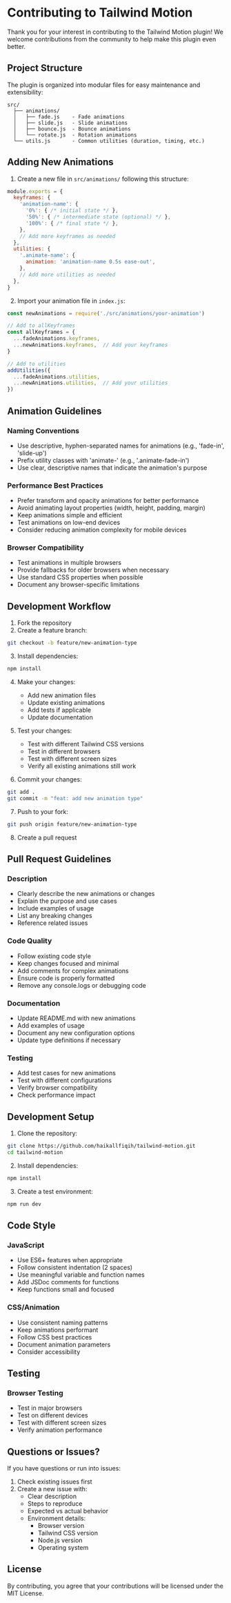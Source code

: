 # Contributing to Tailwind Motion

Thank you for your interest in contributing to the Tailwind Motion plugin! We welcome contributions from the community to help make this plugin even better.

## Project Structure

The plugin is organized into modular files for easy maintenance and extensibility:

```
src/
  ├── animations/
  │   ├── fade.js    - Fade animations
  │   ├── slide.js   - Slide animations
  │   ├── bounce.js  - Bounce animations
  │   └── rotate.js  - Rotation animations
  └── utils.js       - Common utilities (duration, timing, etc.)
```

## Adding New Animations

1. Create a new file in `src/animations/` following this structure:
```js
module.exports = {
  keyframes: {
    'animation-name': {
      '0%': { /* initial state */ },
      '50%': { /* intermediate state (optional) */ },
      '100%': { /* final state */ },
    },
    // Add more keyframes as needed
  },
  utilities: {
    '.animate-name': {
      animation: 'animation-name 0.5s ease-out',
    },
    // Add more utilities as needed
  },
}
```

2. Import your animation file in `index.js`:
```js
const newAnimations = require('./src/animations/your-animation')

// Add to allKeyframes
const allKeyframes = {
  ...fadeAnimations.keyframes,
  ...newAnimations.keyframes,  // Add your keyframes
}

// Add to utilities
addUtilities({
  ...fadeAnimations.utilities,
  ...newAnimations.utilities,  // Add your utilities
})
```

## Animation Guidelines

### Naming Conventions
- Use descriptive, hyphen-separated names for animations (e.g., 'fade-in', 'slide-up')
- Prefix utility classes with 'animate-' (e.g., '.animate-fade-in')
- Use clear, descriptive names that indicate the animation's purpose

### Performance Best Practices
- Prefer transform and opacity animations for better performance
- Avoid animating layout properties (width, height, padding, margin)
- Keep animations simple and efficient
- Test animations on low-end devices
- Consider reducing animation complexity for mobile devices

### Browser Compatibility
- Test animations in multiple browsers
- Provide fallbacks for older browsers when necessary
- Use standard CSS properties when possible
- Document any browser-specific limitations


## Development Workflow

1. Fork the repository
2. Create a feature branch:
```bash
git checkout -b feature/new-animation-type
```

3. Install dependencies:
```bash
npm install
```

4. Make your changes:
   - Add new animation files
   - Update existing animations
   - Add tests if applicable
   - Update documentation

5. Test your changes:
   - Test with different Tailwind CSS versions
   - Test in different browsers
   - Test with different screen sizes
   - Verify all existing animations still work

6. Commit your changes:
```bash
git add .
git commit -m "feat: add new animation type"
```

7. Push to your fork:
```bash
git push origin feature/new-animation-type
```

8. Create a pull request

## Pull Request Guidelines

### Description
- Clearly describe the new animations or changes
- Explain the purpose and use cases
- Include examples of usage
- List any breaking changes
- Reference related issues

### Code Quality
- Follow existing code style
- Keep changes focused and minimal
- Add comments for complex animations
- Ensure code is properly formatted
- Remove any console.logs or debugging code

### Documentation
- Update README.md with new animations
- Add examples of usage
- Document any new configuration options
- Update type definitions if necessary

### Testing
- Add test cases for new animations
- Test with different configurations
- Verify browser compatibility
- Check performance impact

## Development Setup

1. Clone the repository:
```bash
git clone https://github.com/haikallfiqih/tailwind-motion.git
cd tailwind-motion
```

2. Install dependencies:
```bash
npm install
```

3. Create a test environment:
```bash
npm run dev
```

## Code Style

### JavaScript
- Use ES6+ features when appropriate
- Follow consistent indentation (2 spaces)
- Use meaningful variable and function names
- Add JSDoc comments for functions
- Keep functions small and focused

### CSS/Animation
- Use consistent naming patterns
- Keep animations performant
- Follow CSS best practices
- Document animation parameters
- Consider accessibility

## Testing

### Browser Testing
- Test in major browsers
- Test on different devices
- Test with different screen sizes
- Verify animation performance

## Questions or Issues?

If you have questions or run into issues:

1. Check existing issues first
2. Create a new issue with:
   - Clear description
   - Steps to reproduce
   - Expected vs actual behavior
   - Environment details:
     - Browser version
     - Tailwind CSS version
     - Node.js version
     - Operating system

## License

By contributing, you agree that your contributions will be licensed under the MIT License.
